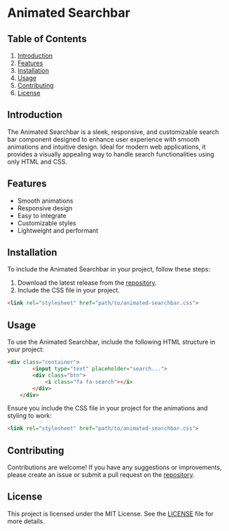 # Animated Searchbar

## Table of Contents
1. [Introduction](#introduction)
2. [Features](#features)
3. [Installation](#installation)
4. [Usage](#usage)
6. [Contributing](#contributing)
7. [License](#license)

## Introduction
The Animated Searchbar is a sleek, responsive, and customizable search bar component designed to enhance user experience with smooth animations and intuitive design. Ideal for modern web applications, it provides a visually appealing way to handle search functionalities using only HTML and CSS.

## Features
- Smooth animations
- Responsive design
- Easy to integrate
- Customizable styles
- Lightweight and performant

## Installation
To include the Animated Searchbar in your project, follow these steps:

1. Download the latest release from the [repository](#).
2. Include the CSS file in your project.

```html
<link rel="stylesheet" href="path/to/animated-searchbar.css">
```

## Usage
To use the Animated Searchbar, include the following HTML structure in your project:

```html
<div class="container">
        <input type="text" placeholder="search...">
        <div class="btn">
            <i class="fa fa-search"></i>
        </div>
    </div>
```

Ensure you include the CSS file in your project for the animations and styling to work:

```html
<link rel="stylesheet" href="path/to/animated-searchbar.css">
```

## Contributing
Contributions are welcome! If you have any suggestions or improvements, please create an issue or submit a pull request on the [repository](#).

## License
This project is licensed under the MIT License. See the [LICENSE](LICENSE) file for more details.
